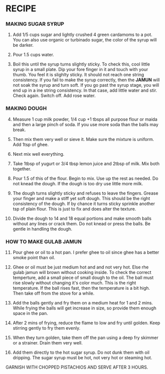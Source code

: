# RECIPE

### MAKING SUGAR SYRUP

1. Add 1/5 cups sugar and lightly crushed 4 green cardamoms to a pot. You can also use organic or turbinado sugar, the color of the syrup will be darker.

2. Pour 1.5 cups water.

3. Boil this until the syrup turns slightly sticky. To check this, cool little syrup in a small plate. Dip your fore finger in it and touch with your thumb. You feel it is slighlty sticky. It should not reach one string consistency. If you fail to make the syrup correctly, then the **JAMUN** will not soak the syrup and turn soft. If you go past the syrup stage, you will end up in a ine string consistency. In that case, add little water and stir. Check again. Switch off. Add rose water.

### MAKING DOUGH

4. Measure 1 cup milk powder, 1/4 cup +1 tbsps all purpose flour or maida and then a large pinch of soda. If you use more soda than the balls may break.

5. Then mix them very well or sieve it. Make sure the mixture is uniform. Add 1tsp of ghee.

6. Next mix well everything.

7. Take 1tbsp of yugurt or 3/4 tbsp lemon juice and 2tbsp of milk. Mix both together.

8. Pour 1.5 of this of the flour. Begin to mix. Use up the rest as needed. Do not knead the dough. If the dough is too dry use little more milk.

9. The dough turns slightly sticky and refuses to leave the fingers. Grease your finger and make a stiff yet soft dough. This should be the right consistency of the dough. If by chance it turns sticky sprinkle another tsp of plain flour. This is just to fix and does alter the texture.

10. Divide the dough to 14 and 18 equal portions and make smooth balls without any lines  or crack them. Do not knead or press the balls. Be gentle in handling the dough.

### HOW TO MAKE GULAB JAMUN

11. Pour ghee or oil to a hot pan. I prefer ghee to oil since ghee has a better smoke point than oil.

12. Ghee or oil must be just medium hot and and not very hot. Else rhe gulab jamun will brown without cooking inside. To check the correct temperture, add a small piece of small dough to the oil. The ball must rise slowly without changing it's color much. This is the right temperature. If the ball rises fast, then the temperature is a bit high. Then take off from the stove for a while.

13. Add the balls gently and fry them on a medium heat for 1 and 2 mins. While frying the balls will get increase in size, so provide them enough space in the pan.

14. After 2 mins of frying, reduce the flame to low and fry until golden. Keep stirring gently to fry them evenly. 

15. When they turn golden, take them off the pan using a deep fry skimmer or a strainer. Drain them very well.

16. Add them directly to the hot sugar syrup. Do not dunk them with oil dripping. The sugar syrup must be hot, not very hot or steaming hot.

GARNISH WITH CHOPPED PISTACHIOS AND SERVE AFTER 3 HOURS. 